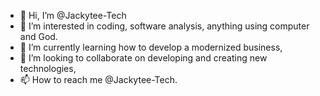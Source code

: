 - 👋 Hi, I’m @Jackytee-Tech
- 👀 I’m interested in coding, software analysis, anything using computer and God.
- 🌱 I’m currently learning how to develop a modernized business,
- 💞️ I’m looking to collaborate on developing and creating new technologies,
- 📫 How to reach me @Jackytee-Tech. 

<!---
Jackytee-Tech/Jackytee-Tech is a ✨ special ✨ repository because its `README.md` (this file) appears on your GitHub profile.
You can click the Preview link to take a look at your changes.
--->
